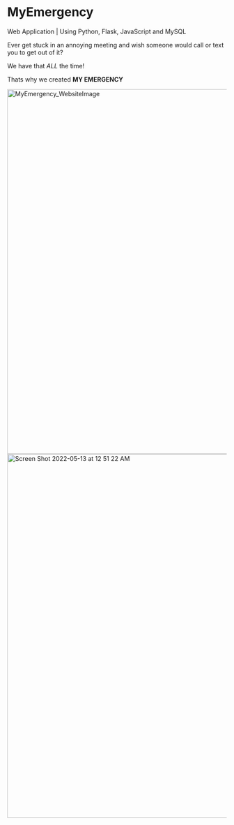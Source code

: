 # MyEmergency
Web Application | Using Python, Flask, JavaScript and MySQL

Ever get stuck in an annoying meeting and wish someone would call or text you to get out of it? 

We have that *ALL* the time!

Thats why we created **MY EMERGENCY**

<img width="837" alt="MyEmergency_WebsiteImage" src="https://user-images.githubusercontent.com/58539188/168213434-670ba0f3-241b-47c7-9cf0-b304b5186456.png">
<img width="835" alt="Screen Shot 2022-05-13 at 12 51 22 AM" src="https://user-images.githubusercontent.com/58539188/168213443-39e094af-10f0-4c78-830f-cb369c2c0f9a.png">
